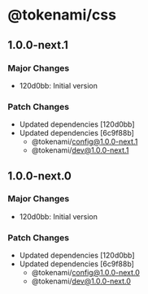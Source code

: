 # @tokenami/css

## 1.0.0-next.1

### Major Changes

- 120d0bb: Initial version

### Patch Changes

- Updated dependencies [120d0bb]
- Updated dependencies [6c9f88b]
  - @tokenami/config@1.0.0-next.1
  - @tokenami/dev@1.0.0-next.1

## 1.0.0-next.0

### Major Changes

- 120d0bb: Initial version

### Patch Changes

- Updated dependencies [120d0bb]
- Updated dependencies [6c9f88b]
  - @tokenami/config@1.0.0-next.0
  - @tokenami/dev@1.0.0-next.0
